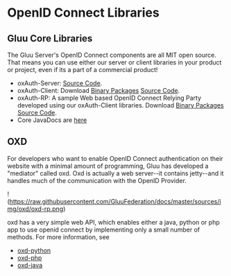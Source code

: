 # OpenID Connect Libraries

## Gluu Core Libraries

The Gluu Server's OpenID Connect components are all MIT open source. That means you can use either our server or
client libraries in your product or project, even if its a part of a commercial product!

 - oxAuth-Server: [Source Code](https://github.com/GluuFederation/oxAuth/tree/master/Server).
 - oxAuth-Client: Download [Binary Packages](http://ox.gluu.org/maven/org/xdi/oxauth-client/)
   [Source Code](https://github.com/GluuFederation/oxAuth/tree/master/Client).
 - oxAuth-RP: A sample Web based OpenID Connect Relying Party developed using our oxAuth-Client libraries.
 Download [Binary Packages](http://ox.gluu.org/maven/org/xdi/oxauth-rp/)
  [Source Code](https://github.com/GluuFederation/oxAuth/tree/master/RP).
 - Core JavaDocs are [here](http://ox.gluu.org/oxauth-javadocs/apidocs/)
 
## OXD

For developers who want to enable OpenID Connect authentication on their website with a minimal amount 
of programming, Gluu has developed a "mediator" called oxd. Oxd is actually a web server--it contains jetty--and it 
handles much of the communication with the OpenID Provider. 

!(https://raw.githubusercontent.com/GluuFederation/docs/master/sources/img/oxd/oxd-rp.png)

oxd has a very simple web API, which enables either a java, python or php app to use openid connect by implementing
only a small number of methods. For more information, see
 - [oxd-python](https://github.com/GluuFederation/oxd-python)
 - [oxd-php](https://github.com/GluuFederation/oxd-php)
 - [oxd-java](https://github.com/GluuFederation/oxd/tree/master/oxd-client)

